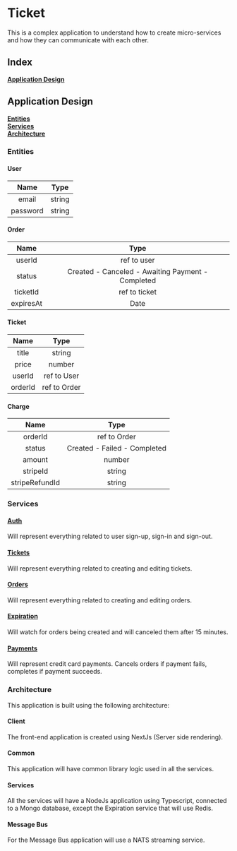 # Ticket

This is a complex application to understand how to create micro-services and how they can communicate with each other.

## Index
**[Application Design](#application-design)** </br>

## Application Design
**[Entities](#entities)** </br>
**[Services](#services)** </br>
**[Architecture](#architecture)** </br>

### Entities

#### User
|  Name   |  Type  |
| :-----------: |:-------------:|
| email | string |
| password | string |

#### Order

|  Name   |  Type  |
| :-----------: |:-------------:|
| userId | ref to user |
| status | Created - Canceled - Awaiting Payment - Completed |
| ticketId | ref to ticket |
| expiresAt | Date |

#### Ticket

|  Name   |  Type  |
| :-----------: |:-------------:|
| title | string |
| price | number |
| userId | ref to User |
| orderId | ref to Order |

#### Charge

|  Name   |  Type  |
| :-----------: |:-------------:|
| orderId | ref to Order |
| status | Created - Failed - Completed |
| amount | number |
| stripeId | string |
| stripeRefundId | string |

### Services

#### [Auth](auth/README.md)

Will represent everything related to user sign-up, sign-in and sign-out.

#### [Tickets](tickets/README.md)

Will represent everything related to creating and editing tickets.

#### [Orders](orders/README.md)

Will represent everything related to creating and editing orders.

#### [Expiration](expiration/README.md)

Will watch for orders being created and will canceled them after 15 minutes.

#### [Payments](payments/README.md)

Will represent credit card payments. Cancels orders if payment fails, completes if payment succeeds.

### Architecture

This application is built using the following architecture:

#### Client

The front-end application is created using NextJs (Server side rendering).

#### Common

This application will have common library logic used in all the services.

#### Services

All the services will have a NodeJs application using Typescript, connected to a Mongo database, except the Expiration service that will use Redis.

#### Message Bus

For the Message Bus application will use a NATS streaming service.